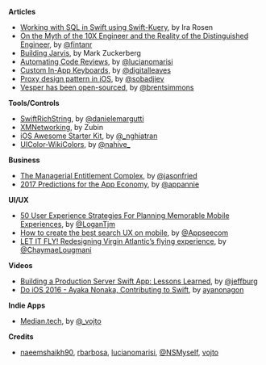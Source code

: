 **Articles**

* [Working with SQL in Swift using Swift-Kuery](https://developer.ibm.com/swift/2016/12/12/working-with-sql-in-swift-using-swift-kuery/), by Ira Rosen
* [On the Myth of the 10X Engineer and the Reality of the Distinguished Engineer](https://redmonk.com/fryan/2016/12/12/on-the-myth-of-the-10x-engineer-and-the-reality-of-the-distinguished-engineer/), by [@fintanr](https://twitter.com/fintanr)
* [Building Jarvis](https://www.facebook.com/notes/mark-zuckerberg/building-jarvis/10154361492931634), by Mark Zuckerberg
* [Automating Code Reviews](http://www.marisibrothers.com/2016/12/automating-code-reviews.html), by [@lucianomarisi](https://twitter.com/lucianomarisi)
* [Custom In-App Keyboards](https://digitalleaves.com/blog/2016/12/custom-in-app-keyboards/), by [@digitalleaves](https://twitter.com/digitalleaves)
* [Proxy design pattern in iOS](http://devmonologue.com/ios/ios/proxy-design-pattern-ios/), by [@sobadjiev](https://twitter.com/sobadjiev)
* [Vesper has been open-sourced](http://inessential.com/2016/12/21/vesper_open_source_3_the_ios_app), by [@brentsimmons](https://twitter.com/brentsimmons)

**Tools/Controls**

* [SwiftRichString](https://github.com/malcommac/SwiftRichString), by [@danielemargutti](https://twitter.com/danielemargutti)
* [XMNetworking](https://github.com/kangzubin/XMNetworking), by Zubin
* [iOS Awesome Starter Kit](https://github.com/NghiaTranUIT/iOS-Awesome-Starter-Kit), by [@_nghiatran](https://twitter.com/_nghiatran)
* [UIColor-WikiColors](https://github.com/nahive/UIColor-WikiColors), by [@nahive_](https://twitter.com/nahive_)

**Business**

* [The Managerial Entitlement Complex](https://m.signalvnoise.com/entitlement-complex-46c770750046#.lyreace2i), by [@jasonfried](https://twitter.com/jasonfried)
* [2017 Predictions for the App Economy](https://www.appannie.com/insights/market-data/2017-predictions-app-economy/), by [@appannie](http://www.twitter.com/appannie/)

**UI/UX**

* [50 User Experience Strategies For Planning Memorable Mobile Experiences](https://medium.com/@LoganTjm/50-user-experience-strategies-for-planning-memorable-mobile-experiences-43aa87a75e3c), by [@LoganTjm](https://twitter.com/LoganTjm)
* [How to create the best search UX on mobile](https://medium.com/@Appseecom/how-to-create-the-best-search-ux-on-mobile-3d49358027ae), by [@Appseecom](https://twitter.com/Appseecom)
* [LET IT FLY! Redesigning Virgin Atlantic’s flying experience](https://medium.com/@ChaymaeLougmani/let-it-fly-redesigning-virgin-atlantics-flying-experience-a6df7663a07), by [@ChaymaeLougmani](https://twitter.com/ChaymaeLougmani)

**Videos**

* [Building a Production Server Swift App: Lessons Learned](https://realm.io/news/slug-jeff-bergier-building-production-server-swift-app/), by [@jeffburg](https://twitter.com/jeffburg)
* [Do iOS 2016 - Ayaka Nonaka, Contributing to Swift](https://www.youtube.com/watch?v=GnT2ZeHVJe4), by [ayanonagon](https://twitter.com/ayanonagon)

**Indie Apps**

* [Median.tech](https://median.tech), by [@_vojto](https://twitter.com/_vojto/)

**Credits**

* [naeemshaikh90](https://github.com/naeemshaikh90), [rbarbosa](https://github.com/rbarbosa), [lucianomarisi](https://github.com/lucianomarisi), [@NSMyself](https://twitter.com/NSMyself), [vojto](https://github.com/vojto)
